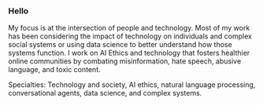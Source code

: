 ### Hello

My focus is at the intersection of people and technology. Most of my work has been considering the impact of technology on individuals and complex social systems or using data science to better understand how those systems function. I work on AI Ethics and technology that fosters healthier online communities by combating misinformation, hate speech, abusive language, and toxic content.

Specialties: Technology and society, AI ethics, natural language processing, conversational agents, data science, and complex systems. 

<!--
**kdent/kdent** is a ✨ _special_ ✨ repository because its `README.md` (this file) appears on your GitHub profile.

Here are some ideas to get you started:

- 🔭 I’m currently working on ...
- 🌱 I’m currently learning ...
- 👯 I’m looking to collaborate on ...
- 🤔 I’m looking for help with ...
- 💬 Ask me about ...
- 📫 How to reach me: ...
- 😄 Pronouns: ...
- ⚡ Fun fact: ...
-->
